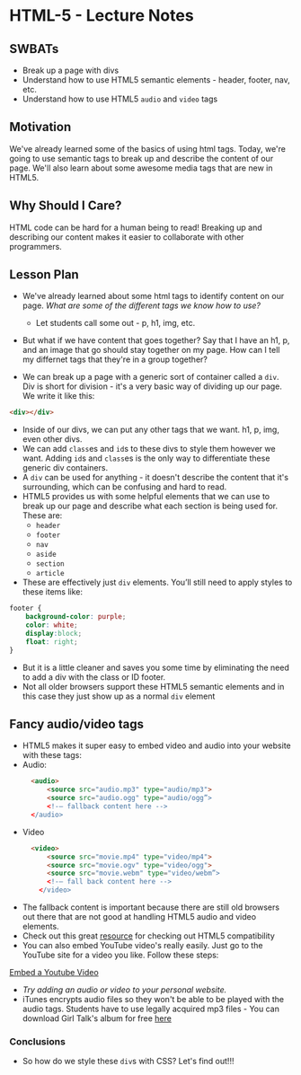 # HTML-5 - Lecture Notes

## SWBATs

+ Break up a page with divs
+ Understand how to use HTML5 semantic elements - header, footer, nav, etc.
+ Understand how to use HTML5 `audio` and `video` tags

## Motivation

We've already learned some of the basics of using html tags. Today, we're going to use semantic tags to break up and describe the content of our page. We'll also learn about some awesome media tags that are new in HTML5. 

## Why Should I Care?

HTML code can be hard for a human being to read! Breaking up and describing our content makes it easier to collaborate with other programmers. 

## Lesson Plan 


+ We've already learned about some html tags to identify content on our page. *What are some of the different tags we know how to use?* 
	* Let students call some out - p, h1, img, etc. 
+ But what if we have content that goes together? Say that I have an h1, p, and an image that go should stay together on my page. How can I tell my differnet tags that they're in a group together? 

+ We can break up a page with a generic sort of container called a `div`. Div is short for division - it's a very basic way of dividing up our page. We write it like this: 

```html
<div></div>
```
+ Inside of our divs, we can put any other tags that we want. h1, p, img, even other divs. 
+ We can add `class`es and `id`s to these divs to style them however we want. Adding `id`s and `class`es is the only way to differentiate these generic div containers.
+ A `div` can be used for anything - it doesn't describe the content that it's surrounding, which can be confusing and hard to read. 
+ HTML5 provides us with some helpful elements that we can use to break up our page and describe what each section is being used for. These are:
	+ `header`
	+ `footer`
	+ `nav`
	+ `aside`
	+ `section`
	+ `article`
+ These are effectively just `div` elements. You’ll still need to apply styles to these items like:
```css
footer {
	background-color: purple;
	color: white;
	display:block;
	float: right;
}
```
+ But it is a little cleaner and saves you some time by eliminating the need to add a div with the class or ID footer.
+ Not all older browsers support these HTML5 semantic elements and in this case they just show up as a normal `div` element

## Fancy audio/video tags

+ HTML5 makes it super easy to embed video and audio into your website with these tags:
+ Audio:
  ```html
    <audio>
        <source src="audio.mp3" type="audio/mp3">
        <source src="audio.ogg" type="audio/ogg”> 
        <!-– fallback content here -->
    </audio>
  ```
+ Video
  ```html
    <video>
        <source src="movie.mp4" type="video/mp4">
        <source src="movie.ogv" type="video/ogg">
        <source src="movie.webm" type="video/webm”>
        <!-– fall back content here -->
      </video>
  ```
+ The fallback content is important because there are still old browsers out there that are not good at handling HTML5 audio and video elements.
+ Check out this great [resource](http://caniuse.com/) for checking out HTML5 compatibility
+ You can also embed YouTube video's really easily. Just go to the YouTube site for a video you like. Follow these steps:

[Embed a Youtube Video](https://support.google.com/youtube/answer/171780?hl=en)

+ *Try adding an audio or video to your personal website.*
+ iTunes encrypts audio files so they won't be able to be played with the audio tags. Students have to use legally acquired mp3 files - You can download Girl Talk's album for free [here](http://illegalart.net/girltalk/shop/)

### Conclusions

+ So how do we style these `div`s with CSS? Let's find out!!!


